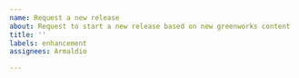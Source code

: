 ```yaml
---
name: Request a new release
about: Request to start a new release based on new greenworks content
title: ''
labels: enhancement
assignees: Armaldio

---
```



